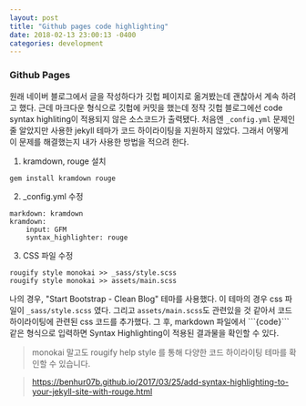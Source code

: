 ```yaml
---
layout: post
title: "Github pages code highlighting"
date: 2018-02-13 23:00:13 -0400
categories: development
---
```


### Github Pages
원래 네이버 블로그에서 글을 작성하다가 깃헙 페이지로 옮겨봤는데 괜찮아서 계속 하려고 했다. 근데 마크다운 형식으로 깃헙에 커밋을 했는데 정작 깃헙 블로그에선 code syntax highliting이 적용되지 않은 소스코드가 출력됐다. 처음엔 `_config.yml` 문제인 줄 알았지만 사용한 jekyll 테마가 코드 하이라이팅을 지원하지 않았다. 그래서 어떻게 이 문제를 해결했는지 내가 사용한 방법을 적으려 한다.

1. kramdown, rouge 설치
```bash
gem install kramdown rouge
```  

2. \_config.yml 수정
```
markdown: kramdown
kramdown:
	input: GFM
	syntax_highlighter: rouge
```

3. CSS 파일 수정
```
rougify style monokai >> _sass/style.scss
rougify style monokai >> assets/main.scss
```

나의 경우, "Start Bootstrap - Clean Blog" 테마를 사용했다. 이 테마의 경우 css 파일이 `_sass/style.scss` 였다. 그리고 `assets/main.scss`도 관련있을 것 같아서 코드 하이라이팅에 관련된 css 코드를 추가했다. 그 후, markdown 파일에서 \`\`\`{code}\`\`\` 같은 형식으로 입력하면 Syntax Highlighting이 적용된 결과물을 확인할 수 있다.

> monokai 말고도 rougify help style 를 통해 다양한 코드 하이라이팅 테마를 확인할 수 있습니다.  

> https://benhur07b.github.io/2017/03/25/add-syntax-highlighting-to-your-jekyll-site-with-rouge.html  